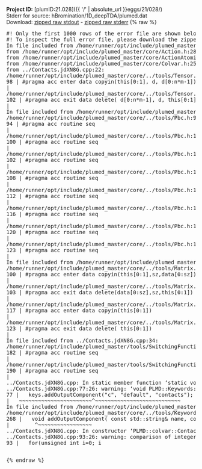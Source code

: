 **Project ID:** [plumID:21.028]({{ '/' | absolute_url }}eggs/21/028/)  
Stderr for source:  hBromination/1D_deepTDA/plumed.dat   
Download: [zipped raw stdout](plumed.dat.plumed_master.stdout.txt.zip) - [zipped raw stderr](plumed.dat.plumed_master.stderr.txt.zip) 
{% raw %}
<pre>
#! Only the first 1000 rows of the error file are shown below
#! To inspect the full error file, please download the zipped raw stderr file above
In file included from /home/runner/opt/include/plumed_master/core/../tools/Tools.h:27,
from /home/runner/opt/include/plumed_master/core/Action.h:28,
from /home/runner/opt/include/plumed_master/core/ActionAtomistic.h:25,
from /home/runner/opt/include/plumed_master/core/Colvar.h:25,
from ../Contacts.jdXN8G.cpp:22:
/home/runner/opt/include/plumed_master/core/../tools/Tensor.h:98: warning: ignoring ‘#pragma acc enter’ [-Wunknown-pragmas]
98 | #pragma acc enter data copyin(this[0:1], d, d[0:n*m-1])
|
/home/runner/opt/include/plumed_master/core/../tools/Tensor.h:102: warning: ignoring ‘#pragma acc exit’ [-Wunknown-pragmas]
102 | #pragma acc exit data delete( d[0:n*m-1], d, this[0:1])
|
In file included from /home/runner/opt/include/plumed_master/core/ActionAtomistic.h:27:
/home/runner/opt/include/plumed_master/core/../tools/Pbc.h:94: warning: ignoring ‘#pragma acc routine’ [-Wunknown-pragmas]
94 | #pragma acc routine seq
|
/home/runner/opt/include/plumed_master/core/../tools/Pbc.h:100: warning: ignoring ‘#pragma acc routine’ [-Wunknown-pragmas]
100 | #pragma acc routine seq
|
/home/runner/opt/include/plumed_master/core/../tools/Pbc.h:102: warning: ignoring ‘#pragma acc routine’ [-Wunknown-pragmas]
102 | #pragma acc routine seq
|
/home/runner/opt/include/plumed_master/core/../tools/Pbc.h:108: warning: ignoring ‘#pragma acc routine’ [-Wunknown-pragmas]
108 | #pragma acc routine seq
|
/home/runner/opt/include/plumed_master/core/../tools/Pbc.h:112: warning: ignoring ‘#pragma acc routine’ [-Wunknown-pragmas]
112 | #pragma acc routine seq
|
/home/runner/opt/include/plumed_master/core/../tools/Pbc.h:116: warning: ignoring ‘#pragma acc routine’ [-Wunknown-pragmas]
116 | #pragma acc routine seq
|
/home/runner/opt/include/plumed_master/core/../tools/Pbc.h:120: warning: ignoring ‘#pragma acc routine’ [-Wunknown-pragmas]
120 | #pragma acc routine seq
|
/home/runner/opt/include/plumed_master/core/../tools/Pbc.h:123: warning: ignoring ‘#pragma acc routine’ [-Wunknown-pragmas]
123 | #pragma acc routine seq
|
In file included from /home/runner/opt/include/plumed_master/core/Colvar.h:27:
/home/runner/opt/include/plumed_master/core/../tools/Matrix.h:100: warning: ignoring ‘#pragma acc enter’ [-Wunknown-pragmas]
100 | #pragma acc enter data copyin(this[0:1],sz,data[0:sz])
|
/home/runner/opt/include/plumed_master/core/../tools/Matrix.h:103: warning: ignoring ‘#pragma acc exit’ [-Wunknown-pragmas]
103 | #pragma acc exit data delete(data[0:sz],sz,this[0:1])
|
/home/runner/opt/include/plumed_master/core/../tools/Matrix.h:117: warning: ignoring ‘#pragma acc enter’ [-Wunknown-pragmas]
117 | #pragma acc enter data copyin(this[0:1])
|
/home/runner/opt/include/plumed_master/core/../tools/Matrix.h:123: warning: ignoring ‘#pragma acc exit’ [-Wunknown-pragmas]
123 | #pragma acc exit data delete( this[0:1])
|
In file included from ../Contacts.jdXN8G.cpp:34:
/home/runner/opt/include/plumed_master/tools/SwitchingFunction.h:182: warning: ignoring ‘#pragma acc routine’ [-Wunknown-pragmas]
182 | #pragma acc routine seq
|
/home/runner/opt/include/plumed_master/tools/SwitchingFunction.h:190: warning: ignoring ‘#pragma acc routine’ [-Wunknown-pragmas]
190 | #pragma acc routine seq
|
../Contacts.jdXN8G.cpp: In static member function ‘static void PLMD::colvar::Contacts::registerKeywords(PLMD::Keywords&)’:
../Contacts.jdXN8G.cpp:77:26: warning: ‘void PLMD::Keywords::addOutputComponent(const std::string&, const std::string&, const std::string&)’ is deprecated: Use addOutputComponent with four argument and specify valid types for value from scalar/vector/matrix/grid [-Wdeprecated-declarations]
77 |   keys.addOutputComponent("c", "default", "contacts");
|   ~~~~~~~~~~~~~~~~~~~~~~~^~~~~~~~~~~~~~~~~~~~~~~~~~~~
In file included from /home/runner/opt/include/plumed_master/core/Action.h:27:
/home/runner/opt/include/plumed_master/core/../tools/Keywords.h:268:8: note: declared here
268 |   void addOutputComponent( const std::string& name, const std::string& key, const std::string& descr );
|        ^~~~~~~~~~~~~~~~~~
../Contacts.jdXN8G.cpp: In constructor ‘PLMD::colvar::Contacts::Contacts(const PLMD::ActionOptions&)’:
../Contacts.jdXN8G.cpp:93:26: warning: comparison of integer expressions of different signedness: ‘unsigned int’ and ‘int’ [-Wsign-compare]
93 |   for(unsigned int i=0; i<num_atomsa; i++)
|                         ~^~~~~~~~~~~
../Contacts.jdXN8G.cpp:99:26: warning: comparison of integer expressions of different signedness: ‘unsigned int’ and ‘int’ [-Wsign-compare]
99 |   for(unsigned int i=0; i<num_atomsb; i++)
|                         ~^~~~~~~~~~~
../Contacts.jdXN8G.cpp:124:25: warning: comparison of integer expressions of different signedness: ‘unsigned int’ and ‘int’ [-Wsign-compare]
124 |   for(unsigned int i=0;i<num_atomsa;++i){
|                        ~^~~~~~~~~~~
../Contacts.jdXN8G.cpp:129:25: warning: comparison of integer expressions of different signedness: ‘unsigned int’ and ‘int’ [-Wsign-compare]
129 |   for(unsigned int i=0;i<num_atomsb;++i){
|                        ~^~~~~~~~~~~
terminate called after throwing an instance of 'PLMD::Plumed::ExceptionError'
what():
(tools/Keywords.cpp:483) void PLMD::Keywords::addFlag(std::string_view, bool, std::string_view)
+++ assertion failed: !defaultValue
the second argument to addFlag must be false COMPONENTS
[pkrvm7jw40e0xgp:12281] *** Process received signal ***
[pkrvm7jw40e0xgp:12281] Signal: Aborted (6)
[pkrvm7jw40e0xgp:12281] Signal code:  (-6)
[pkrvm7jw40e0xgp:12281] [ 0] /lib/x86_64-linux-gnu/libc.so.6(+0x45330)[0x7f0134c45330]
[pkrvm7jw40e0xgp:12281] [ 1] /lib/x86_64-linux-gnu/libc.so.6(pthread_kill+0x11c)[0x7f0134c9eb2c]
[pkrvm7jw40e0xgp:12281] [ 2] /lib/x86_64-linux-gnu/libc.so.6(gsignal+0x1e)[0x7f0134c4527e]
[pkrvm7jw40e0xgp:12281] [ 3] /lib/x86_64-linux-gnu/libc.so.6(abort+0xdf)[0x7f0134c288ff]
[pkrvm7jw40e0xgp:12281] [ 4] /lib/x86_64-linux-gnu/libstdc++.so.6(+0xa5ff5)[0x7f01350a5ff5]
[pkrvm7jw40e0xgp:12281] [ 5] /lib/x86_64-linux-gnu/libstdc++.so.6(+0xbb0da)[0x7f01350bb0da]
[pkrvm7jw40e0xgp:12281] [ 6] /lib/x86_64-linux-gnu/libstdc++.so.6(_ZSt10unexpectedv+0x0)[0x7f01350a5a55]
[pkrvm7jw40e0xgp:12281] [ 7] /lib/x86_64-linux-gnu/libstdc++.so.6(+0xa5a6f)[0x7f01350a5a6f]
[pkrvm7jw40e0xgp:12281] [ 8] plumed_master(+0x146dd)[0x556695ea26dd]
[pkrvm7jw40e0xgp:12281] [ 9] /lib/x86_64-linux-gnu/libc.so.6(+0x2a1ca)[0x7f0134c2a1ca]
[pkrvm7jw40e0xgp:12281] [10] /lib/x86_64-linux-gnu/libc.so.6(__libc_start_main+0x8b)[0x7f0134c2a28b]
[pkrvm7jw40e0xgp:12281] [11] plumed_master(+0x15365)[0x556695ea3365]
[pkrvm7jw40e0xgp:12281] *** End of error message ***
</pre>
{% endraw %}
